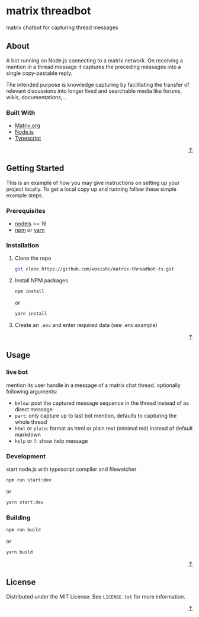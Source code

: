 # matrix threadbot

matrix chatbot for capturing thread messages

## About

A bot running on Node.js connecting to a matrix network. 
On receiving a mention in a thread message it captures the preceding messages
into a single copy-pastable reply.

The intended purpose is knowledge capturing by facilitating the transfer of relevant discussions 
into longer lived and searchable media like forums, wikis, documentations,...

### Built With

* [Matrix.org][matrix-url]
* [Node.js][node-url]
* [Typescript][typescript-url]

<p align="right"><a href="#matrix-threadbot">↑</a></p>


## Getting Started

This is an example of how you may give instructions on setting up your project locally.
To get a local copy up and running follow these simple example steps.

### Prerequisites

* [nodejs][node-url] >= 16
* [npm][npm-url] or [yarn][yarn-url]

### Installation

1.  Clone the repo
    ```sh
    git clone https://github.com/woeishi/matrix-threadbot-ts.git
    ```
2.  Install NPM packages
    ```sh
    npm install
    ```
    or
    ```sh
    yarn install
    ```
3.  Create an `.env` and enter required data (see .env.example)

<p align="right"><a href="#matrix-threadbot">↑</a></p>



## Usage

### live bot

mention its user handle in a message of a matrix chat thread.
optionally following arguments:
- `below`: post the captured message sequence in the thread instead of as direct message
- `part`: only capture up to last bot mention, defaults to capturing the whole thread
- `html` or `plain`: format as html or plain text (minimal md) instead of default markdown
- `help` or `?`: show help message

### Development

start node.js with typescript compiler and filewatcher
```sh
npm run start:dev
```
or
```sh
yarn start:dev
```

### Building

```sh
npm run build
```
or
```sh
yarn build
```

<p align="right"><a href="#matrix-threadbot">↑</a></p>

## License

Distributed under the MIT License. See `LICENSE.txt` for more information.

<p align="right"><a href="#matrix-threadbot">↑</a></p>


[matrix-url]: https://matrix.org/
[node-url]: https://nodejs.org/
[typescript-url]: https://www.typescriptlang.org/
[npm-url]: https://docs.npmjs.com/downloading-and-installing-node-js-and-npm
[yarn-url]: https://yarnpkg.com
